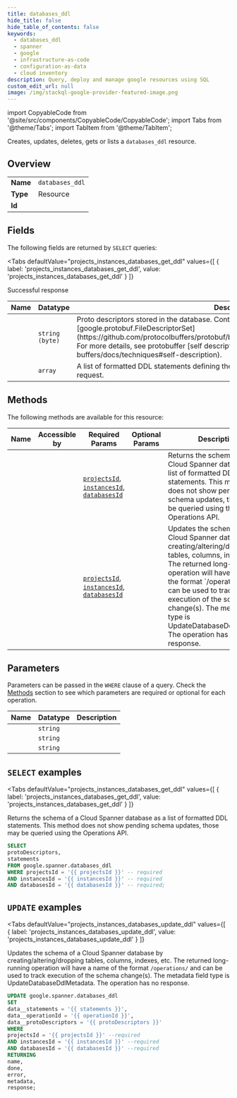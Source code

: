 ```yaml
--- 
title: databases_ddl
hide_title: false
hide_table_of_contents: false
keywords:
  - databases_ddl
  - spanner
  - google
  - infrastructure-as-code
  - configuration-as-data
  - cloud inventory
description: Query, deploy and manage google resources using SQL
custom_edit_url: null
image: /img/stackql-google-provider-featured-image.png
---
```


import CopyableCode from '@site/src/components/CopyableCode/CopyableCode';
import Tabs from '@theme/Tabs';
import TabItem from '@theme/TabItem';

Creates, updates, deletes, gets or lists a <code>databases_ddl</code> resource.

## Overview
<table><tbody>
<tr><td><b>Name</b></td><td><code>databases_ddl</code></td></tr>
<tr><td><b>Type</b></td><td>Resource</td></tr>
<tr><td><b>Id</b></td><td><CopyableCode code="google.spanner.databases_ddl" /></td></tr>
</tbody></table>

## Fields

The following fields are returned by `SELECT` queries:

<Tabs
    defaultValue="projects_instances_databases_get_ddl"
    values={[
        { label: 'projects_instances_databases_get_ddl', value: 'projects_instances_databases_get_ddl' }
    ]}
>
<TabItem value="projects_instances_databases_get_ddl">

Successful response

<table>
<thead>
    <tr>
    <th>Name</th>
    <th>Datatype</th>
    <th>Description</th>
    </tr>
</thead>
<tbody>
<tr>
    <td><CopyableCode code="protoDescriptors" /></td>
    <td><code>string (byte)</code></td>
    <td>Proto descriptors stored in the database. Contains a protobuf-serialized [google.protobuf.FileDescriptorSet](https://github.com/protocolbuffers/protobuf/blob/main/src/google/protobuf/descriptor.proto). For more details, see protobuffer [self description](https://developers.google.com/protocol-buffers/docs/techniques#self-description).</td>
</tr>
<tr>
    <td><CopyableCode code="statements" /></td>
    <td><code>array</code></td>
    <td>A list of formatted DDL statements defining the schema of the database specified in the request.</td>
</tr>
</tbody>
</table>
</TabItem>
</Tabs>

## Methods

The following methods are available for this resource:

<table>
<thead>
    <tr>
    <th>Name</th>
    <th>Accessible by</th>
    <th>Required Params</th>
    <th>Optional Params</th>
    <th>Description</th>
    </tr>
</thead>
<tbody>
<tr>
    <td><a href="#projects_instances_databases_get_ddl"><CopyableCode code="projects_instances_databases_get_ddl" /></a></td>
    <td><CopyableCode code="select" /></td>
    <td><a href="#parameter-projectsId"><code>projectsId</code></a>, <a href="#parameter-instancesId"><code>instancesId</code></a>, <a href="#parameter-databasesId"><code>databasesId</code></a></td>
    <td></td>
    <td>Returns the schema of a Cloud Spanner database as a list of formatted DDL statements. This method does not show pending schema updates, those may be queried using the Operations API.</td>
</tr>
<tr>
    <td><a href="#projects_instances_databases_update_ddl"><CopyableCode code="projects_instances_databases_update_ddl" /></a></td>
    <td><CopyableCode code="update" /></td>
    <td><a href="#parameter-projectsId"><code>projectsId</code></a>, <a href="#parameter-instancesId"><code>instancesId</code></a>, <a href="#parameter-databasesId"><code>databasesId</code></a></td>
    <td></td>
    <td>Updates the schema of a Cloud Spanner database by creating/altering/dropping tables, columns, indexes, etc. The returned long-running operation will have a name of the format `/operations/` and can be used to track execution of the schema change(s). The metadata field type is UpdateDatabaseDdlMetadata. The operation has no response.</td>
</tr>
</tbody>
</table>

## Parameters

Parameters can be passed in the `WHERE` clause of a query. Check the [Methods](#methods) section to see which parameters are required or optional for each operation.

<table>
<thead>
    <tr>
    <th>Name</th>
    <th>Datatype</th>
    <th>Description</th>
    </tr>
</thead>
<tbody>
<tr id="parameter-databasesId">
    <td><CopyableCode code="databasesId" /></td>
    <td><code>string</code></td>
    <td></td>
</tr>
<tr id="parameter-instancesId">
    <td><CopyableCode code="instancesId" /></td>
    <td><code>string</code></td>
    <td></td>
</tr>
<tr id="parameter-projectsId">
    <td><CopyableCode code="projectsId" /></td>
    <td><code>string</code></td>
    <td></td>
</tr>
</tbody>
</table>

## `SELECT` examples

<Tabs
    defaultValue="projects_instances_databases_get_ddl"
    values={[
        { label: 'projects_instances_databases_get_ddl', value: 'projects_instances_databases_get_ddl' }
    ]}
>
<TabItem value="projects_instances_databases_get_ddl">

Returns the schema of a Cloud Spanner database as a list of formatted DDL statements. This method does not show pending schema updates, those may be queried using the Operations API.

```sql
SELECT
protoDescriptors,
statements
FROM google.spanner.databases_ddl
WHERE projectsId = '{{ projectsId }}' -- required
AND instancesId = '{{ instancesId }}' -- required
AND databasesId = '{{ databasesId }}' -- required;
```
</TabItem>
</Tabs>


## `UPDATE` examples

<Tabs
    defaultValue="projects_instances_databases_update_ddl"
    values={[
        { label: 'projects_instances_databases_update_ddl', value: 'projects_instances_databases_update_ddl' }
    ]}
>
<TabItem value="projects_instances_databases_update_ddl">

Updates the schema of a Cloud Spanner database by creating/altering/dropping tables, columns, indexes, etc. The returned long-running operation will have a name of the format `/operations/` and can be used to track execution of the schema change(s). The metadata field type is UpdateDatabaseDdlMetadata. The operation has no response.

```sql
UPDATE google.spanner.databases_ddl
SET 
data__statements = '{{ statements }}',
data__operationId = '{{ operationId }}',
data__protoDescriptors = '{{ protoDescriptors }}'
WHERE 
projectsId = '{{ projectsId }}' --required
AND instancesId = '{{ instancesId }}' --required
AND databasesId = '{{ databasesId }}' --required
RETURNING
name,
done,
error,
metadata,
response;
```
</TabItem>
</Tabs>
